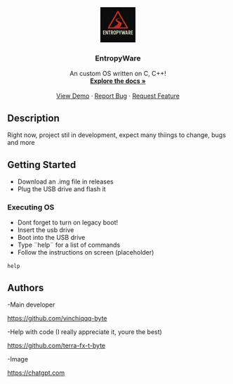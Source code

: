 <div align="center">
  <a href="https://github.com/vinchiqqq-byte/EntropyWare">
    <img src="logo.png" alt="Logo" width="80" height="80">
  </a>

  <h3 align="center">EntropyWare</h3>

  <p align="center">
    An custom OS written on C, C++!
    <br />
    <a href="https://github.com/vinchiqqq-byte/EntropyWare"><strong>Explore the docs »</strong></a>
    <br />
    <br />
    <a href="https://github.com/vinchiqqq-byte/EntropyWare">View Demo</a>
    &middot;
    <a href="https://github.com/vinchiqqq-byte/EntropyWare/issues">Report Bug</a>
    &middot;
    <a href="https://github.com/othneildrew/Best-README-Template/issues/new?labels=enhancement&template=feature-request---.md">Request Feature</a>
  </p>
</div>




## Description

Right now, project stil in development, expect many thiings to change,
bugs and more

## Getting Started

* Download an .img file in releases
* Plug the USB drive and flash it

### Executing OS

* Dont forget to turn on legacy boot!
* Insert the usb drive
* Boot into the USB drive
* Type ¨help¨ for a list of commands
* Follow the instructions on screen (placeholder)

```
help
```

## Authors

-Main developer

https://github.com/vinchiqqq-byte

-Help with code (I really appreciate it, youre the best)

https://github.com/terra-fx-t-byte

-Image

https://chatgpt.com
